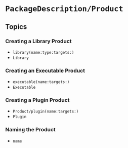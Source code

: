 #  ``PackageDescription/Product``

## Topics

### Creating a Library Product

- ``library(name:type:targets:)``
- ``Library``

### Creating an Executable Product

- ``executable(name:targets:)``
- ``Executable``

### Creating a Plugin Product

- ``Product/plugin(name:targets:)``
- ``Plugin``

### Naming the Product

- ``name``

